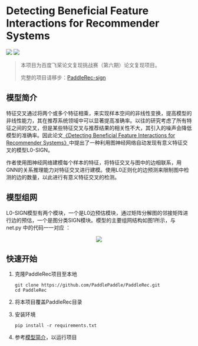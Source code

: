 # Detecting Beneficial Feature Interactions for Recommender Systems

![](https://img.shields.io/badge/-paddlepaddle-brightgreen)
![](https://img.shields.io/badge/-GAN-brightgreen)

> 本项目为百度飞桨论文复现挑战赛（第六期）论文复现项目。
>
> 完整的项目请移步：[PaddleRec-sign](https://github.com/PaddlePaddle/PaddleRec/blob/master/models/rank/sign/readme.md)

## 模型简介

特征交叉通过将两个或多个特征相乘，来实现样本空间的非线性变换，提高模型的非线性能力，其在推荐系统领域中可以显著提高准确率。以往的研究考虑了所有特征之间的交叉，但是某些特征交叉与推荐结果的相关性不大，其引入的噪声会降低模型的准确率。因此论文[《Detecting Beneficial Feature Interactions for Recommender Systems》]( https://arxiv.org/pdf/2008.00404v6.pdf )中提出了一种利用图神经网络自动发现有意义特征交叉的模型L0-SIGN。

作者使用图神经网络建模每个样本的特征，将特征交叉与图中的边相联系，用GNN的关系推理能力对特征交叉进行建模。使用L0正则化的边预测来限制图中检测的边的数量，以此进行有意义特征交叉的检测。

## 模型组网

L0-SIGN模型有两个模块，一个是L0边预估模块，通过矩阵分解图的邻接矩阵进行边的预估，一个是图分类SIGN模块。模型的主要组网结构如图1所示，与 net.py 中的代码一一对应 ：

<p align="center">
<img align="center" src="https://picgo-1256052225.cos.ap-guangzhou.myqcloud.com/img/202201241713641.png">
<p>

## 快速开始
1. 克隆PaddleRec项目至本地

   ```shell
   git clone https://github.com/PaddlePaddle/PaddleRec.git
   cd PaddleRec
   ```

2. 将本项目覆盖PaddleRec目录

3. 安装环境

   ```shell
   pip install -r requirements.txt
   ```

4. 参考[模型简介](./models/rank/sign/readme.md)，以运行项目
